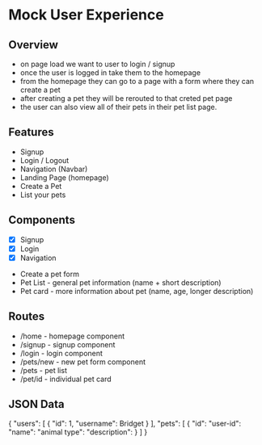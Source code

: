# Mock User Experience 

## Overview
* on page load we want to user to login / signup
* once the user is logged in take them to the homepage 
* from the homepage they can go to a page with a form where they can create a pet
* after creating a pet they will be rerouted to that creted pet page
* the user can also view all of their pets in their pet list page. 

## Features 
* Signup 
* Login / Logout
* Navigation (Navbar) 
* Landing Page (homepage)
* Create a Pet
* List your pets 

## Components
* [x] Signup 
* [x] Login
* [x] Navigation
* Create a pet form 
* Pet List - general pet information (name + short description)
* Pet card - more information about pet (name, age, longer description) 

## Routes 
* /home - homepage component
* /signup - signup component 
* /login - login component 
* /pets/new - new pet form component 
* /pets - pet list 
* /pet/id - individual pet card 

## JSON Data 
{
    "users": [
        {
            "id": 1, 
            "username": Bridget 
        }
    ],
    "pets": [
        {
            "id": 
            "user-id":
            "name": 
            "animal type":
            "description":
        }
    ]
}
